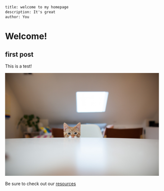 ```shelley
title: welcome to my homepage
description: It's great
author: You
```

# Welcome!

## first post

This is a test!

![Beijo](images/beijo.jpg)

Be sure to check out our [resources](00-resources/00-Resources.md)
